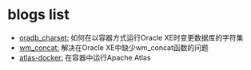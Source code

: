 # blogs list
- [oradb_charset:](oradb_charset/) 如何在以容器方式运行Oracle XE时变更数据库的字符集
- [wm_concat:](wm_concat/) 解决在Oracle XE中缺少wm_concat函数的问题
- [atlas-docker:](atlas-docker/) 在容器中运行Apache Atlas
